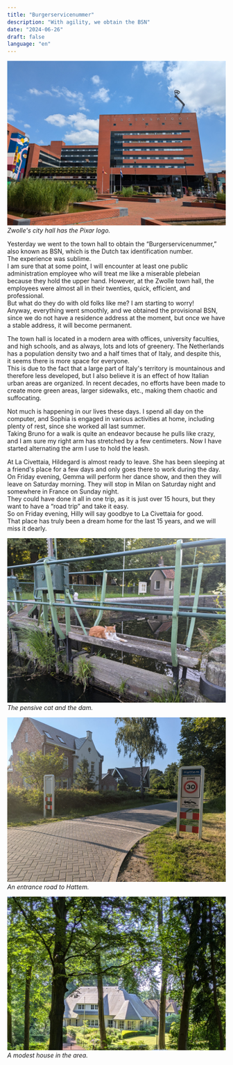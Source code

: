 ```yaml
---
title: "Burgerservicenummer"
description: "With agility, we obtain the BSN"
date: "2024-06-26"
draft: false
language: "en"
---
```


![Zwolle's city hall ](../../../../assets/images/post-13/clip-1.jpg)
_Zwolle's city hall has the Pixar logo._

Yesterday we went to the town hall to obtain the “Burgerservicenummer,” also known as BSN, which is the Dutch tax identification number.\
The experience was sublime.\
I am sure that at some point, I will encounter at least one public administration employee who will treat me like a miserable plebeian because they hold the upper hand. However, at the Zwolle town hall, the employees were almost all in their twenties, quick, efficient, and professional.\
But what do they do with old folks like me? I am starting to worry!\
Anyway, everything went smoothly, and we obtained the provisional BSN, since we do not have a residence address at the moment, but once we have a stable address, it will become permanent.

The town hall is located in a modern area with offices, university faculties, and high schools, and as always, lots and lots of greenery. The Netherlands has a population density two and a half times that of Italy, and despite this, it seems there is more space for everyone.\
This is due to the fact that a large part of Italy's territory is mountainous and therefore less developed, but I also believe it is an effect of how Italian urban areas are organized. In recent decades, no efforts have been made to create more green areas, larger sidewalks, etc., making them chaotic and suffocating.

Not much is happening in our lives these days. I spend all day on the computer, and Sophia is engaged in various activities at home, including plenty of rest, since she worked all last summer.\
Taking Bruno for a walk is quite an endeavor because he pulls like crazy, and I am sure my right arm has stretched by a few centimeters. Now I have started alternating the arm I use to hold the leash.

At La Civettaia, Hildegard is almost ready to leave. She has been sleeping at a friend's place for a few days and only goes there to work during the day.\
On Friday evening, Gemma will perform her dance show, and then they will leave on Saturday morning. They will stop in Milan on Saturday night and somewhere in France on Sunday night.\
They could have done it all in one trip, as it is just over 15 hours, but they want to have a “road trip” and take it easy.\
So on Friday evening, Hilly will say goodbye to La Civettaia for good.\
That place has truly been a dream home for the last 15 years, and we will miss it dearly.

![A cat relaxes on a small dam.](../../../../assets/images/post-13/clip-2.jpg)
_The pensive cat and the dam._

![An entrance road to Hattem.](../../../../assets/images/post-13/clip-3.jpg)
_An entrance road to Hattem._

![A Dutch villa.](../../../../assets/images/post-13/clip-4.jpg)
_A modest house in the area._
